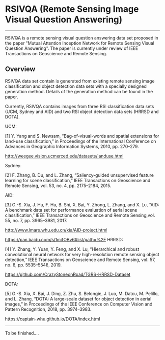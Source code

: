 # RSIVQA (Remote Sensing Image Visual Question Answering)
--------------------------------------
RSIVQA is a remote sensing visual question answering data set proposed in the paper "Mutual Attention Inception Network for Remote Sensing Visual Question Answering".
The paper is currently under review of IEEE Transactions on Geoscience and Remote Sensing.

Overview
--------------------------------------
RSIVQA data set contain is generated from existing remote sensing image classification and object detection data sets with a specially designed generation method. Details of the generation method can be found in the paper.

Currently, RSIVQA contains images from three RSI classification data sets (UCM, Sydney and AID) and two RSI object detection data sets (HRRSD and DOTA).

UCM:

[1] Y. Yang and S. Newsam, “Bag-of-visual-words and spatial extensions for land-use classification,” in Proceedings of the International Conference on Advances in Geographic Information Systems, 2010, pp. 270–279.

http://weegee.vision.ucmerced.edu/datasets/landuse.html

Sydney:

[2] F. Zhang, B. Du, and L. Zhang, “Saliency-guided unsupervised feature learning for scene classification,” IEEE Transactions on Geoscience and Remote Sensing, vol. 53, no. 4, pp. 2175–2184, 2015.

AID: 

[3] G.-S. Xia, J. Hu, F. Hu, B. Shi, X. Bai, Y. Zhong, L. Zhang, and X. Lu, “AID: A benchmark data set for performance evaluation of aerial scene classification,” IEEE Transactions on Geoscience and Remote Sensing,vol. 55, no. 7, pp. 3965–3981, 2017.

http://www.lmars.whu.edu.cn/xia/AID-project.html

https://pan.baidu.com/s/1mifOBv6#list/path=%2F
HRRSD: 

[4] Y. Zhang, Y. Yuan, Y. Feng, and X. Lu, “Hierarchical and robust convolutional neural network for very high-resolution remote sensing object detection,” IEEE Transactions on Geoscience and Remote Sensing, vol. 57, no. 8, pp. 5535–5548, 2019.

https://github.com/CrazyStoneonRoad/TGRS-HRRSD-Dataset

DOTA: 

[5] G.-S. Xia, X. Bai, J. Ding, Z. Zhu, S. Belongie, J. Luo, M. Datcu, M. Pelillo, and L. Zhang, “DOTA: A large-scale dataset for object detection in aerial images,” in Proceedings of the IEEE Conference on Computer Vision and Pattern Recognition, 2018, pp. 3974–3983.

https://captain-whu.github.io/DOTA/index.html

--------------------------------------
To be finished....
